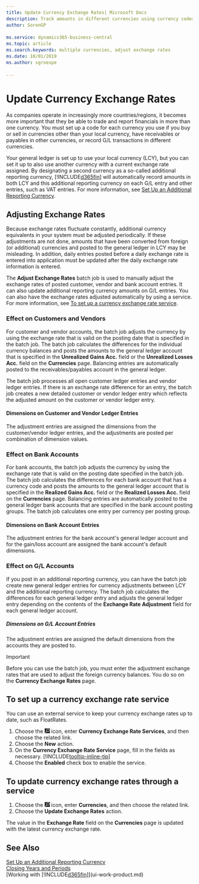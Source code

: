 ```yaml
---
title: Update Currency Exchange Rates| Microsoft Docs
description: Track amounts in different currencies using currency codes, and let Business Central help you adjust exchange rates of posted entries with an external service.
author: SorenGP

ms.service: dynamics365-business-central
ms.topic: article
ms.search.keywords: multiple currencies, adjust exchange rates
ms.date: 10/01/2019
ms.author: sgroespe

---
```

# Update Currency Exchange Rates
As companies operate in increasingly more countries/regions, it becomes more important that they be able to trade and report financials in more than one currency. You must set up a code for each currency you use if you buy or sell in currencies other than your local currency, have receivables or payables in other currencies, or record G/L transactions in different currencies.

Your general ledger is set up to use your local currency (LCY), but you can set it up to also use another currency with a current exchange rate assigned. By designating a second currency as a so-called additional reporting currency, [!INCLUDE[d365fin](includes/d365fin_md.md)] will automatically record amounts in both LCY and this additional reporting currency on each G/L entry and other entries, such as VAT entries. For more information, see [Set Up an Additional Reporting Currency](finance-how-setup-additional-currencies.md).

## Adjusting Exchange Rates
Because exchange rates fluctuate constantly, additional currency equivalents in your system must be adjusted periodically. If these adjustments are not done, amounts that have been converted from foreign (or additional) currencies and posted to the general ledger in LCY may be misleading. In addition, daily entries posted before a daily exchange rate is entered into application must be updated after the daily exchange rate information is entered.

The **Adjust Exchange Rates** batch job is used to manually adjust the exchange rates of posted customer, vendor and bank account entries. It can also update additional reporting currency amounts on G/L entries. You can also have the exchange rates adjusted automatically by using a service. For more information, see [To set up a currency exchange rate service](finance-how-update-currencies.md#to-set-up-a-currency-exchange-rate-service).

### Effect on Customers and Vendors
For customer and vendor accounts, the batch job adjusts the currency by using the exchange rate that is valid on the posting date that is specified in the batch job. The batch job calculates the differences for the individual currency balances and posts the amounts to the general ledger account that is specified in the **Unrealized Gains Acc.** field or the **Unrealized Losses Acc.** field on the **Currencies** page. Balancing entries are automatically posted to the receivables/payables account in the general ledger.

The batch job processes all open customer ledger entries and vendor ledger entries. If there is an exchange rate difference for an entry, the batch job creates a new detailed customer or vendor ledger entry which reflects the adjusted amount on the customer or vendor ledger entry.

#### Dimensions on Customer and Vendor Ledger Entries
The adjustment entries are assigned the dimensions from the customer/vendor ledger entries, and the adjustments are posted per combination of dimension values.

### Effect on Bank Accounts
For bank accounts, the batch job adjusts the currency by using the exchange rate that is valid on the posting date specified in the batch job. The batch job calculates the differences for each bank account that has a currency code and posts the amounts to the general ledger account that is specified in the **Realized Gains Acc.** field or the **Realized Losses Acc.** field on the **Currencies** page. Balancing entries are automatically posted to the general ledger bank accounts that are specified in the bank account posting groups. The batch job calculates one entry per currency per posting group.

#### Dimensions on Bank Account Entries
The adjustment entries for the bank account's general ledger account and for the gain/loss account are assigned the bank account's default dimensions.

### Effect on G/L Accounts
If you post in an additional reporting currency, you can have the batch job create new general ledger entries for currency adjustments between LCY and the additional reporting currency. The batch job calculates the differences for each general ledger entry and adjusts the general ledger entry depending on the contents of the **Exchange Rate Adjustment** field for each general ledger account.

##### Dimensions on G/L Account Entries
The adjustment entries are assigned the default dimensions from the accounts they are posted to.

> [!Important]
> Before you can use the batch job, you must enter the adjustment exchange rates that are used to adjust the foreign currency balances. You do so on the **Currency Exchange Rates** page.

## To set up a currency exchange rate service
You can use an external service to keep your currency exchange rates up to date, such as FloatRates.

1. Choose the ![Lightbulb that opens the Tell Me feature](media/ui-search/search_small.png "Tell me what you want to do") icon, enter **Currency Exchange Rate Services**, and then choose the related link.
2. Choose the **New** action.
3. On the **Currency Exchange Rate Service** page, fill in the fields as necessary. [!INCLUDE[tooltip-inline-tip](includes/tooltip-inline-tip_md.md)]
4. Choose the **Enabled** check box to enable the service.

## To update currency exchange rates through a service
1. Choose the ![Lightbulb that opens the Tell Me feature](media/ui-search/search_small.png "Tell me what you want to do") icon, enter **Currencies**, and then choose the related link.
2. Choose the **Update Exchange Rates** action.

The value in the **Exchange Rate** field on the **Currencies** page is updated with the latest currency exchange rate.

## See Also
[Set Up an Additional Reporting Currency](finance-how-setup-additional-currencies.md)  
[Closing Years and Periods](year-close-years-periods.md)  
[Working with [!INCLUDE[d365fin](includes/d365fin_md.md)]](ui-work-product.md)
